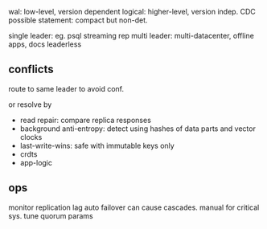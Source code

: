 ---
---
wal: low-level, version dependent
logical: higher-level, version indep. CDC possible
statement: compact but non-det.

single leader: eg. psql streaming rep
multi leader: multi-datacenter, offline apps, docs
leaderless

## conflicts
route to same leader to avoid conf.

or resolve by
- read repair: compare replica responses
- background anti-entropy: detect using hashes of data parts and vector clocks
- last-write-wins: safe with immutable keys only
- crdts
- app-logic

## ops
monitor replication lag
auto failover can cause cascades. manual for critical sys.
tune quorum params

